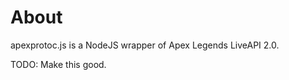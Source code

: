 <h1>About</h1>
apexprotoc.js is a NodeJS wrapper of Apex Legends LiveAPI 2.0.

TODO: Make this good.